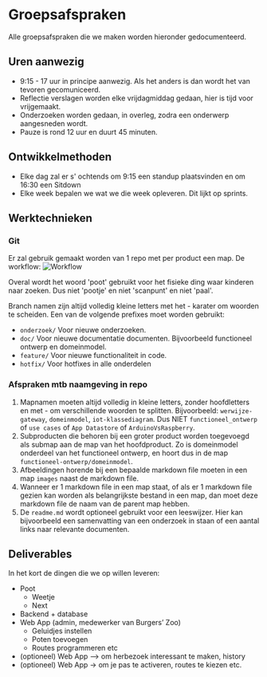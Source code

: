 # Groepsafspraken

Alle groepsafspraken die we maken worden hieronder gedocumenteerd.

## Uren aanwezig

- 9:15 - 17 uur in principe aanwezig. Als het anders is dan wordt het van tevoren gecomuniceerd.
- Reflectie verslagen worden elke vrijdagmiddag gedaan, hier is tijd voor vrijgemaakt.
- Onderzoeken worden gedaan, in overleg, zodra een onderwerp aangesneden wordt.
- Pauze is rond 12 uur en duurt 45 minuten.

## Ontwikkelmethoden

- Elke dag zal er s' ochtends om 9:15 een standup plaatsvinden en om 16:30 een Sitdown
- Elke week bepalen we wat we die week opleveren. Dit lijkt op sprints. 

## Werktechnieken

### Git
Er zal gebruik gemaakt worden van 1 repo met per product een map.
De workflow:
![Workflow](nj2017-iot-dwa-BurgersZoo1/groepsprocess/20171113_161454.jpg  "Workflow")

Overal wordt het woord 'poot' gebruikt voor het fisieke ding waar kinderen naar zoeken. Dus niet 'pootje' en niet 'scanpunt' en niet 'paal'.

Branch namen zijn altijd volledig kleine letters met het - karater om woorden te scheiden. Een van de volgende prefixes moet worden gebruikt:
* `onderzoek/` Voor nieuwe onderzoeken.
* `doc/` Voor nieuwe documentatie documenten. Bijvoorbeeld functioneel ontwerp en domeinmodel.
* `feature/` Voor nieuwe functionaliteit in code.
* `hotfix/` Voor hotfixes in alle onderdelen

### Afspraken mtb naamgeving in repo
1. Mapnamen moeten altijd volledig in kleine letters, zonder hoofdletters en met - om verschillende woorden te splitten. Bijvoorbeeld:
`werwijze-gateway`, `domeinmodel`, `iot-klassediagram`. Dus NIET `functioneel_ontwerp` of `use cases` of `App Datastore` of `ArduinoVsRaspberry`.
2. Subproducten die behoren bij een groter product worden toegevoegd als submap aan de map van het hoofdproduct. Zo is domeinmodel onderdeel van het functioneel ontwerp, en hoort dus in de map `functioneel-ontwerp/domeinmodel`.
3. Afbeeldingen horende bij een bepaalde markdown file moeten in een map `images` naast de markdown file.
4. Wanneer er 1 markdown file in een map staat, of als er 1 markdown file gezien kan worden als belangrijkste bestand in een map, dan moet deze markdown file de naam van de parent map hebben.
5. De `readme.md` wordt optioneel gebruikt voor een leeswijzer. Hier kan bijvoorbeeld een samenvatting van een onderzoek in staan of een aantal links naar relevante documenten.  

## Deliverables

In het kort de dingen die we op willen leveren:

- Poot
 	- Weetje
 	- Next
- Backend + database
- Web App (admin, medewerker van Burgers’ Zoo)
	- Geluidjes instellen
	- Poten toevoegen
	- Routes programmeren etc
- (optioneel) Web App --> om herbezoek interessant te maken, history
- (optioneel) Web App → om je pas te activeren, routes te kiezen etc.
